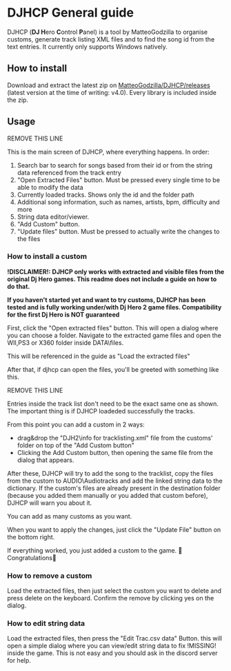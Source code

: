 # DJHCP General guide

DJHCP (**DJ H**ero **C**ontrol **P**anel) is a tool by MatteoGodzilla to organise customs, generate track listing XML files and to find the song id from the text entries. It currently only supports Windows natively.

## How to install

Download and extract the latest zip on [MatteoGodzilla/DJHCP/releases](https://github.com/MatteoGodzilla/DJHCP/releases) (latest version at the time of writing: v4.0).
Every library is included inside the zip.

## Usage

REMOVE THIS LINE
![]()

This is the main screen of DJHCP, where everything happens. In order:
1. Search bar to search for songs based from their id or from the string data referenced from the track entry
2. "Open Extracted Files" button. Must be pressed every single time to be able to modify the data
3. Currently loaded tracks. Shows only the id and the folder path
4. Additional song information, such as names, artists, bpm, difficulty and more
5. String data editor/viewer.
6. "Add Custom" button.
7. "Update files" button. Must be pressed to actually write the changes to the files

### How to install a custom

**!DISCLAIMER!: DJHCP only works with extracted and visible files from the original Dj Hero games. This readme does not include a guide on how to do that.**

**If you haven't started yet and want to try customs, DJHCP has been tested and is fully working under/with Dj Hero 2 game files. Compatibility for the first Dj Hero is NOT guaranteed**

First, click the "Open extracted files" button. This will open a dialog where you can choose a folder. Navigate to the extracted game files and open the WII,PS3 or X360 folder inside DATA\files.

This will be referenced in the guide as "Load the extracted files"

After that, if djhcp can open the files, you'll be greeted with something like this. 

REMOVE THIS LINE
![]()

Entries inside the track list don't need to be the exact same one as shown. The important thing is if DJHCP loadeded successfully the tracks.

From this point you can add a custom in 2 ways:
  * drag&drop the "DJH2\info for tracklisting.xml" file from the customs' folder on top of the "Add Custom button"
  * Clicking the Add Custom button, then opening the same file from the dialog that appears.
  
After these, DJHCP will try to add the song to the tracklist, copy the files from the custom to AUDIO\Audiotracks and add the linked string data to the dictionary. If the custom's files are already present in the destination folder (because you added them manually or you added that custom before), DJHCP will warn you about it.

You can add as many customs as you want.

When you want to apply the changes, just click the "Update File" button on the bottom right.

If everything worked, you just added a custom to the game. 👏Congratulations👏


### How to remove a custom

Load the extracted files, then just select the custom you want to delete and press delete on the keyboard. Confirm the remove by clicking yes on the dialog.

### How to edit string data

Load the extracted files, then press the "Edit Trac.csv data" Button. this will open a simple dialog where you can view/edit string data to fix !MISSING! inside the game. This is not easy and you should ask in the discord server for help.
